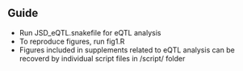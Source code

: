 Guide
---------------
- Run JSD_eQTL.snakefile for eQTL analysis
- To reproduce figures, run fig1.R
- Figures included in supplements related to eQTL analysis can be recoverd by individual script files in /script/ folder